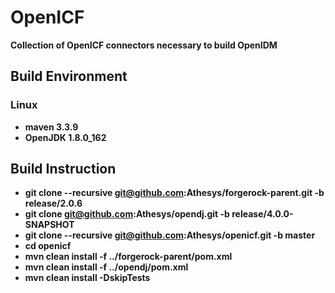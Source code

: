 # OpenICF

**Collection of OpenICF connectors necessary to build OpenIDM**

## Build Environment

### Linux
* **maven 3.3.9**
* **OpenJDK 1.8.0_162**

## Build Instruction

* **git clone --recursive git@github.com:Athesys/forgerock-parent.git -b release/2.0.6**
* **git clone git@github.com:Athesys/opendj.git -b release/4.0.0-SNAPSHOT**
* **git clone --recursive git@github.com:Athesys/openicf.git -b master**
* **cd openicf**
* **mvn clean install -f ../forgerock-parent/pom.xml**
* **mvn clean install -f ../opendj/pom.xml**
* **mvn clean install -DskipTests**
